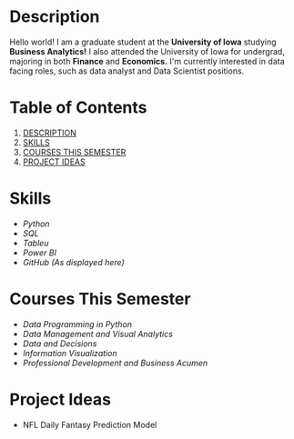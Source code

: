 # Description
Hello world! I am a graduate student at the **University of Iowa** studying **Business Analytics!** I also attended the University of Iowa for undergrad, majoring in both **Finance** and **Economics.** I'm currently interested in data facing roles, such as data analyst and Data Scientist positions.

# Table of Contents

1. [DESCRIPTION](https://github.com/cparnau/Hello-World#Description)
2. [SKILLS](https://github.com/cparnau/Hello-World#Skills)
3. [COURSES THIS SEMESTER](https://github.com/cparnau/Hello-World#Courses-This-Semester)
4. [PROJECT IDEAS](https://github.com/cparnau/Hello-World#Project-Ideas)

# Skills

- *Python*
- *SQL*
- *Tableu*
- *Power BI*
- *GitHub (As displayed here)*

# Courses This Semester

- *Data Programming in Python*
- *Data Management and Visual Analytics*
- *Data and Decisions*
- *Information Visualization*
- *Professional Development and Business Acumen*

# Project Ideas
- NFL Daily Fantasy Prediction Model
